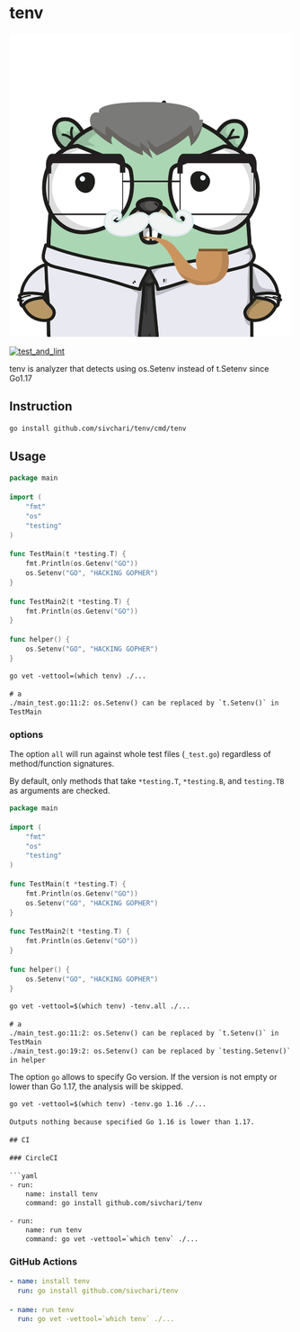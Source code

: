 # tenv

![tenv Gopher](./tenv.png "Gopher")


[![test_and_lint](https://github.com/sivchari/tenv/actions/workflows/workflows.yml/badge.svg?branch=main)](https://github.com/sivchari/tenv/actions/workflows/workflows.yml)

tenv is analyzer that detects using os.Setenv instead of t.Setenv since Go1.17

## Instruction

```sh
go install github.com/sivchari/tenv/cmd/tenv
```

## Usage

```go
package main

import (
	"fmt"
	"os"
	"testing"
)

func TestMain(t *testing.T) {
	fmt.Println(os.Getenv("GO"))
	os.Setenv("GO", "HACKING GOPHER")
}

func TestMain2(t *testing.T) {
	fmt.Println(os.Getenv("GO"))
}

func helper() {
	os.Setenv("GO", "HACKING GOPHER")
}
```

```console
go vet -vettool=(which tenv) ./...

# a
./main_test.go:11:2: os.Setenv() can be replaced by `t.Setenv()` in TestMain
```

### options

The option `all` will run against whole test files (`_test.go`) regardless of method/function signatures.

By default, only methods that take `*testing.T`, `*testing.B`, and `testing.TB` as arguments are checked.

```go
package main

import (
	"fmt"
	"os"
	"testing"
)

func TestMain(t *testing.T) {
	fmt.Println(os.Getenv("GO"))
	os.Setenv("GO", "HACKING GOPHER")
}

func TestMain2(t *testing.T) {
	fmt.Println(os.Getenv("GO"))
}

func helper() {
	os.Setenv("GO", "HACKING GOPHER")
}
```

```console
go vet -vettool=$(which tenv) -tenv.all ./...

# a
./main_test.go:11:2: os.Setenv() can be replaced by `t.Setenv()` in TestMain
./main_test.go:19:2: os.Setenv() can be replaced by `testing.Setenv()` in helper
```

The option `go` allows to specify Go version. If the version is not empty or lower than Go 1.17, the analysis will be skipped.

```console
go vet -vettool=$(which tenv) -tenv.go 1.16 ./...

Outputs nothing because specified Go 1.16 is lower than 1.17.

## CI

### CircleCI

```yaml
- run:
    name: install tenv
    command: go install github.com/sivchari/tenv

- run:
    name: run tenv
    command: go vet -vettool=`which tenv` ./...
```

### GitHub Actions

```yaml
- name: install tenv
  run: go install github.com/sivchari/tenv

- name: run tenv
  run: go vet -vettool=`which tenv` ./...
```

